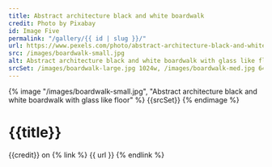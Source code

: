 ```yaml
---
title: Abstract architecture black and white boardwalk
credit: Photo by Pixabay
id: Image Five
permalink: "/gallery/{{ id | slug }}/"
url: https://www.pexels.com/photo/abstract-architecture-black-and-white-boardwalk-262367/
src: /images/boardwalk-small.jpg
alt: Abstract architecture black and white boardwalk with glass like floor
srcSet: /images/boardwalk-large.jpg 1024w, /images/boardwalk-med.jpg 640w, /images/boardwalk-small.jpg 320w
---
```


{% image "/images/boardwalk-small.jpg", "Abstract architecture black and white boardwalk with glass like floor" %}
{{srcSet}}
{% endimage %}

# {{title}}

{{credit}} on {% link %} {{ url }} {% endlink %}